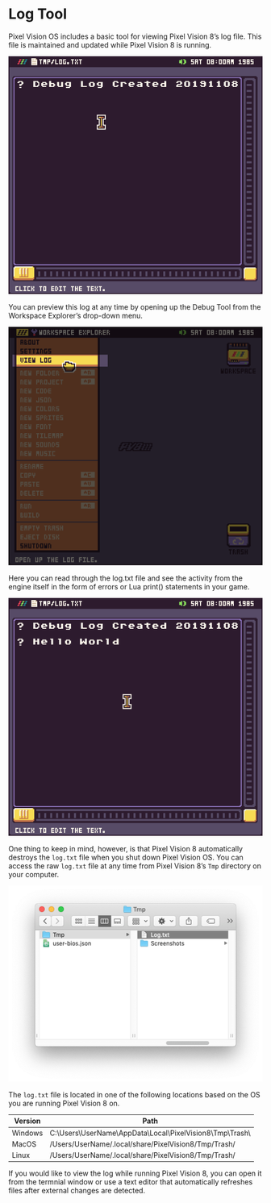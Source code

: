 # Log Tool

Pixel Vision OS includes a basic tool for viewing Pixel Vision 8’s log file. This file is maintained and updated while Pixel Vision 8 is running. 

![image alt text](images/LogTool_image_0.png)

You can preview this log at any time by opening up the Debug Tool from the Workspace Explorer’s drop-down menu.

![image alt text](images/LogTool_image_1.png)

Here you can read through the log.txt file and see the activity from the engine itself in the form of errors or Lua print() statements in your game. 

![image alt text](images/LogTool_image_2.png)

One thing to keep in mind, however, is that Pixel Vision 8 automatically destroys the `log.txt` file when you shut down Pixel Vision OS. You can access the raw `log.txt` file at any time from Pixel Vision 8’s `Tmp` directory on your computer.

![image alt text](images/LogTool_image_3.png)

The `log.txt` file is located in one of the following locations based on the OS you are running Pixel Vision 8 on.

| Version | Path                                                            |
|---------|-----------------------------------------------------------------|
| Windows | C:\\Users\\UserName\\AppData\\Local\\PixelVision8\\Tmp\\Trash\\ |
| MacOS   | /Users/UserName/\.local/share/PixelVision8/Tmp/Trash/           |
| Linux   | /Users/UserName/\.local/share/PixelVision8/Tmp/Trash/           |

If you would like to view the log while running Pixel Vision 8, you can open it from the termnial window or use a text editor that automatically refreshes files after external changes are detected.


